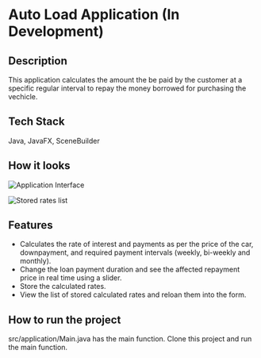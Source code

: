 # Auto Load Application (In Development)

## Description

This application calculates the amount the be paid by the customer at a specific regular interval to repay the money borrowed for purchasing the vechicle.

## Tech Stack

Java, JavaFX, SceneBuilder

## How it looks

![Application Interface](https://github.com/busycaesar/Auto_Loan_Application/assets/97539345/02e51118-e02c-4714-8508-dedb49f99b67)

![Stored rates list](https://github.com/busycaesar/Auto_Loan_Application/assets/97539345/4978e03b-efe3-4a42-8a10-08b050f037ef)

## Features

* Calculates the rate of interest and payments as per the price of the car, downpayment, and required payment intervals (weekly, bi-weekly and monthly).
* Change the loan payment duration and see the affected repayment price in real time using a slider. 
* Store the calculated rates.
* View the list of stored calculated rates and reloan them into the form.

## How to run the project

src/application/Main.java has the main function. Clone this project and run the main function.
